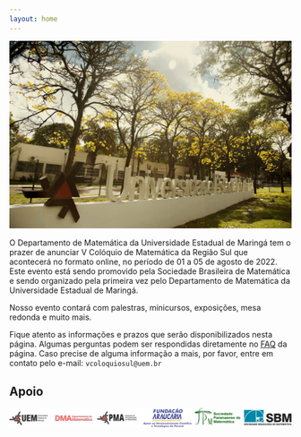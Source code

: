 ```yaml
---
layout: home
---
```



![Foto UEM](assets/images/foto-uem.jpg)

O Departamento de Matemática da Universidade Estadual de Maringá tem o prazer de anunciar V Colóquio de Matemática da Região Sul que acontecerá no formato online, no período de 01 a 05 de agosto de 2022. Este evento está sendo promovido pela Sociedade Brasileira de Matemática e sendo organizado pela primeira vez pelo Departamento de Matemática da Universidade Estadual de Maringá.

Nosso evento contará com palestras, minicursos, exposições, mesa redonda e muito mais. 


Fique atento as informações e prazos que serão disponibilizados nesta página. Algumas perguntas podem ser respondidas diretamente no [FAQ](/faq/) da página. Caso precise de alguma informação a mais, por favor, entre em contato pelo e-mail: `vcoloquiosul@uem.br`

## Apoio

![Foto Apoio](assets/images/logo-apoio3.png)
